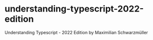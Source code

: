 # understanding-typescript-2022-edition
Understanding Typescript - 2022 Edition by Maximilian Schwarzmüller
